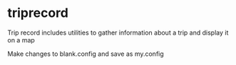 # triprecord

Trip record includes utilities to gather information about a trip and display it on a map

Make changes to blank.config and save as my.config
